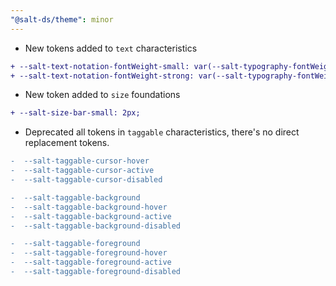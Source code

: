 ```yaml
---
"@salt-ds/theme": minor
---
```


- New tokens added to `text` characteristics

```diff
+ --salt-text-notation-fontWeight-small: var(--salt-typography-fontWeight-regular);
+ --salt-text-notation-fontWeight-strong: var(--salt-typography-fontWeight-bold);
```

- New token added to `size` foundations

```diff
+ --salt-size-bar-small: 2px;
```

- Deprecated all tokens in `taggable` characteristics, there's no direct replacement tokens.

```diff
-  --salt-taggable-cursor-hover
-  --salt-taggable-cursor-active
-  --salt-taggable-cursor-disabled

-  --salt-taggable-background
-  --salt-taggable-background-hover
-  --salt-taggable-background-active
-  --salt-taggable-background-disabled

-  --salt-taggable-foreground
-  --salt-taggable-foreground-hover
-  --salt-taggable-foreground-active
-  --salt-taggable-foreground-disabled
```
